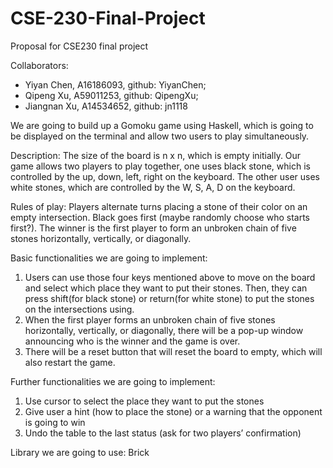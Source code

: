 # CSE-230-Final-Project

Proposal for CSE230 final project

Collaborators: 
- Yiyan Chen, A16186093, github: YiyanChen; 
- Qipeng Xu, A59011253, github: QipengXu;
- Jiangnan Xu, A14534652, github: jn1118

We are going to build up a Gomoku game using Haskell, which is going to be displayed on the terminal and allow two users to play simultaneously. 

Description:
The size of the board is n x n, which is empty initially.
Our game allows two players to play together, one uses black stone, which is controlled by the up, down, left, right on the keyboard. The other user uses white stones, which are controlled by the W, S, A, D on the keyboard. 

Rules of play: Players alternate turns placing a stone of their color on an empty intersection. Black goes first (maybe randomly choose who starts first?). The winner is the first player to form an unbroken chain of five stones horizontally, vertically, or diagonally. 

Basic functionalities we are going to implement:
1. Users can use those four keys mentioned above to move on the board and select which place they want to put their stones. Then, they can press shift(for black stone) or return(for white stone) to put the stones on the intersections using. 
2. When the first player forms an unbroken chain of five stones horizontally, vertically, or diagonally, there will be a pop-up window announcing who is the winner and the game is over.
3. There will be a reset button that will reset the board to empty, which will also restart the game.

Further functionalities we are going to implement:
1. Use cursor to select the place they want to put the stones
2. Give user a hint (how to place the stone) or a warning that the opponent is going to win
3. Undo the table to the last status (ask for two players’ confirmation)

Library we are going to use: Brick
